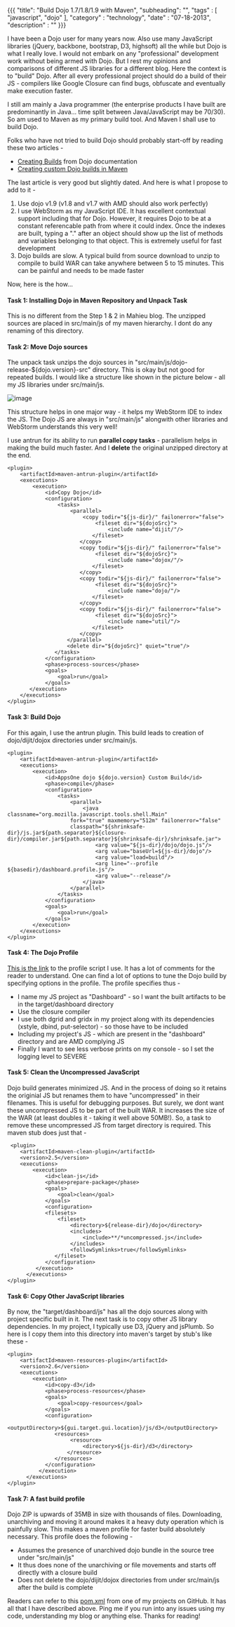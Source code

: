 {{{
    "title": "Build Dojo 1.7/1.8/1.9 with Maven",
    "subheading": "",
    "tags" : [ "javascript", "dojo" ],
    "category" : "technology",
    "date" : "07-18-2013",
    "description" : ""
}}}

I have been a Dojo user for many years now. Also use many JavaScript libraries (jQuery, backbone, bootstrap, D3, highsoft) all the while but Dojo is what I really love. I would not embark on any "professional" development work without being armed with Dojo. But I rest my opinions and comparisons of different JS libraries for a different blog. Here the context is to "build" Dojo. After all every professional project should do a build of their JS - compilers like Google Closure can find bugs, obfuscate and eventually make execution faster.

I still am mainly a Java programmer (the enterprise products I have built are predominantly in Java… time split between Java/JavaScript may be 70/30). So am used to Maven as my primary build tool. And Maven I shall use to build Dojo.

Folks who have not tried to build Dojo should probably start-off by reading these two articles -

* [Creating Builds](http://dojotoolkit.org/documentation/tutorials/1.9/build/) from Dojo documentation
* [Creating custom Dojo builds in Maven](http://www.mahieu.org/?p=3) 

The last article is very good but slightly dated. And here is what I propose to add to it -

1. Use dojo v1.9 (v1.8 and v1.7 with AMD should also work perfectly)
2. I use WebStorm as my JavaScript IDE. It has excellent contextual support including that for Dojo. However, it requires Dojo to be at a constant referencable path from where it could index. Once the indexes are built, typing a "." after an object should show up the list of methods and variables belonging to that object. This is extremely useful for fast development
3. Dojo builds are slow. A typical build from source download to unzip to compile to build WAR can take anywhere between 5 to 15 minutes. This can be painful and needs to be made faster

Now, here is the how…

#### Task 1: Installing Dojo in Maven Repository and Unpack Task
This is no different from the Step 1 & 2 in Mahieu blog. The unzipped sources are placed in src/main/js of my maven hierarchy. I dont do any renaming of this directory.

#### Task 2: Move Dojo sources
The unpack task unzips the dojo sources in "src/main/js/dojo-release-${dojo.version}-src" directory. This is okay but not good for repeated builds. I would like a structure like shown in the picture below - all my JS libraries under src/main/js. 

![image](https://raw.github.com/bharath12345/bharath12345.github.io/master/images/dojo%20blog/dojo%20blog%20structure.png) 

This structure helps in one major way - it helps my WebStorm IDE to index the JS. The Dojo JS are always in "src/main/js" alongwith other libraries and WebStorm understands this very well!

I use antrun for its ability to run **parallel copy tasks** - parallelism helps in making the build much faster. And I **delete** the original unzipped directory at the end.

    <plugin>
    	<artifactId>maven-antrun-plugin</artifactId>
        <executions>
        	<execution>
            	<id>Copy Dojo</id>
                <configuration>
                	<tasks>
                   		<parallel>
                       		<copy todir="${js-dir}/" failonerror="false">
                           		<fileset dir="${dojoSrc}">
                               		<include name="dijit/"/>
                               </fileset>
                           </copy>
                           <copy todir="${js-dir}/" failonerror="false">
                           		<fileset dir="${dojoSrc}">
                               		<include name="dojox/"/>
                               </fileset>
                           </copy>
                           <copy todir="${js-dir}/" failonerror="false">
                           		<fileset dir="${dojoSrc}">
                               		<include name="dojo/"/>
                               </fileset>
                           </copy>
                           <copy todir="${js-dir}/" failonerror="false">
                           		<fileset dir="${dojoSrc}">
                               		<include name="util/"/>
                               </fileset>
                           </copy>
                       </parallel>
                       <delete dir="${dojoSrc}" quiet="true"/>
                   </tasks>
                </configuration>
                <phase>process-sources</phase>
                <goals>
                	<goal>run</goal>
                </goals>
           </execution>
        </executions>
    </plugin>
                            
                            
#### Task 3: Build Dojo
For this again, I use the antrun plugin. This build leads to creation of dojo/dijit/dojox directories under src/main/js.

    <plugin>
    	<artifactId>maven-antrun-plugin</artifactId>
    	<executions>
    		<execution>
    			<id>AppsOne dojo ${dojo.version} Custom Build</id>
        		<phase>compile</phase>
        		<configuration>
        			<tasks>
        				<parallel>
            				<java classname="org.mozilla.javascript.tools.shell.Main"
                  		fork="true" maxmemory="512m" failonerror="false"
                  		classpath="${shrinksafe-dir}/js.jar${path.separator}${closure-dir}/compiler.jar${path.separator}${shrinksafe-dir}/shrinksafe.jar">
 	                			<arg value="${js-dir}/dojo/dojo.js"/>
    	            			<arg value="baseUrl=${js-dir}/dojo"/>
                    			<arg value="load=build"/>
                    			<arg line="--profile ${basedir}/dashboard.profile.js"/>
                    			<arg value="--release"/>
               				</java>
            			</parallel>
         			</tasks>
         		</configuration>
         		<goals>
         			<goal>run</goal>
         		</goals>
    		</execution>
    	</executions>
    </plugin>

#### Task 4: The Dojo Profile
[This is the link](https://github.com/bharath12345/uiDashboard/blob/master/uiJS/dashboard.profile.js) to the profile script I use. It has a lot of comments for the reader to understand. One can find a lot of options to tune the Dojo build by specifying options in the profile. The profile specifies thus -

* I name my JS project as "Dashboard" - so I want the built artifacts to be in the target/dashboard directory
* Use the closure compiler
* I use both dgrid and gridx in my project along with its dependencies (xstyle, dbind, put-selector) - so those have to be included
* Including my project's JS - which are present in the "dashboard" directory and are AMD complying JS
* Finally I want to see less verbose prints on my console - so I set the logging level to SEVERE

#### Task 5: Clean the Uncompressed JavaScript
Dojo build generates minimized JS. And in the process of doing so it retains the originial JS but renames them to have "uncompressed" in their filenames. This is useful for debugging purposes. But surely, we dont want these uncompressed JS to be part of the built WAR. It increases the size of the WAR (at least doubles it - taking it well above 50MB!). So, a task to remove these uncompressed JS from target directory is required. This maven stub does just that -

     <plugin>
     	<artifactId>maven-clean-plugin</artifactId>
        <version>2.5</version>
        <executions>
        	<execution>
            	<id>clean-js</id>
                <phase>prepare-package</phase>
                <goals>
                	<goal>clean</goal>
                </goals>
                <configuration>
                <filesets>
                	<fileset>
                		<directory>${release-dir}/dojo</directory>
                		<includes>
                   			<include>**/*uncompressed.js</include>
                		</includes>
                		<followSymlinks>true</followSymlinks>
                   </fileset>
                </configuration>
             </execution>
          </executions>
    </plugin>

#### Task 6: Copy Other JavaScript libraries
By now, the "target/dashboard/js" has all the dojo sources along with project specific built in it. The next task is to copy other JS library dependencies. In my project, I typically use D3, jQuery and jsPlumb. So here is I copy them into this directory into maven's target by stub's like these -

    <plugin>
    	<artifactId>maven-resources-plugin</artifactId>
        <version>2.6</version>
        <executions>
        	<execution>
            	<id>copy-d3</id>
                <phase>process-resources</phase>
                <goals>
                	<goal>copy-resources</goal>
                </goals>
                <configuration>
                	<outputDirectory>${gui.target.gui.location}/js/d3</outputDirectory>
                   <resources>
                   		<resource>
                       		<directory>${js-dir}/d3</directory>
                       </resource>
                   </resources>
                </configuration>
              </execution>
          </executions>
    </plugin>
    
#### Task 7: A fast build profile
Dojo ZIP is upwards of 35MB in size with thousands of files. Downloading, unarchiving and moving it around makes it a heavy duty operation which is painfully slow. This makes a maven profile for faster build absolutely necessary. This profile does the following -

* Assumes the presence of unarchived dojo bundle in the source tree under "src/main/js"
* It thus does none of the unarchiving or file movements and starts off directly with a closure build
* Does not delete the dojo/dijit/dojox directories from under src/main/js after the build is complete
                             
Readers can refer to this [pom.xml](https://github.com/bharath12345/uiDashboard/blob/master/uiJS/pom.xml) from one of my projects on GitHub. It has all that I have described above. Ping me if you run into any issues using my code, understanding my blog or anything else. Thanks for reading!